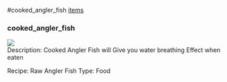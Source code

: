 #cooked_angler_fish
<a href="/posts/wiki/items">items</a>
<div class="iteminfo">
<h3>cooked_angler_fish</h3>
<img class="pixelimage" src="https://dragon-force-studio.com/images/EF_wiki/cooked_angler_fish.png">

</div>
Description:  Cooked Angler Fish will Give you water breathing Effect when eaten 

Recipe:   Raw Angler Fish
Type: Food